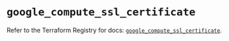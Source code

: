 # `google_compute_ssl_certificate`

Refer to the Terraform Registry for docs: [`google_compute_ssl_certificate`](https://registry.terraform.io/providers/hashicorp/google/6.28.0/docs/resources/compute_ssl_certificate).
